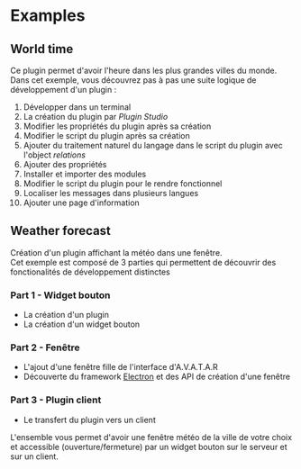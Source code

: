 # Examples 

## World time 

Ce plugin permet d'avoir l'heure dans les plus grandes villes du monde.  
Dans cet exemple, vous découvrez pas à pas une suite logique de développement d'un plugin :

1. Développer dans un terminal
2. La création du plugin par _Plugin Studio_
3. Modifier les propriétés du plugin après sa création
4. Modifier le script du plugin après sa création
5. Ajouter du traitement naturel du langage dans le script du plugin avec l'object _relations_
6. Ajouter des propriétés
7. Installer et importer des modules
8. Modifier le script du plugin pour le rendre fonctionnel
9. Localiser les messages dans plusieurs langues
10. Ajouter une page d'information

## Weather forecast 

Création d'un plugin affichant la météo dans une fenêtre.  
Cet exemple est composé de 3 parties qui permettent de découvrir des fonctionalités de développement distinctes

### Part 1 - Widget bouton

- La création d'un plugin
- La création d'un widget bouton

### Part 2 - Fenêtre

- L'ajout d'une fenêtre fille de l'interface d'A.V.A.T.A.R
- Découverte du framework [Electron](https://www.electronjs.org/) et des API de création d'une fenêtre 

### Part 3 - Plugin client

- Le transfert du plugin vers un client

L'ensemble vous permet d'avoir une fenêtre météo de la ville de votre choix et accessible (ouverture/fermeture) par un widget bouton sur le serveur et sur un client.